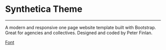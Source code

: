 # Synthetica Theme
---
A modern and responsive one page website template built with Bootstrap. Great for agencies and collectives. Designed and coded by Peter Finlan. 

[Font](https://tympanus.net/codrops/2016/04/29/freebie-synthetica-one-page-website-template/)
